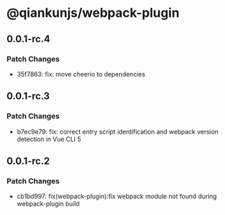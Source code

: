 # @qiankunjs/webpack-plugin

## 0.0.1-rc.4

### Patch Changes

- 35f7863: fix: move cheerio to dependencies

## 0.0.1-rc.3

### Patch Changes

- b7ec9e79: fix: correct entry script identification and webpack version detection in Vue CLI 5

## 0.0.1-rc.2

### Patch Changes

- cb1bd997: fix(webpack-plugin):fix webpack module not found during webpack-plugin build

